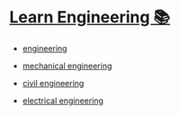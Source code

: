 # [Learn Engineering 📚](https://my.mindnode.com/6SJjDrFxzofoZjxfpgH5qVryLSYjppJsg28NapzF)

- [engineering](http://www.wikiwand.com/en/Engineering)


- [mechanical engineering](http://www.wikiwand.com/en/Mechanical_engineering)


- [civil engineering](http://www.wikiwand.com/en/Civil_engineering)


- [electrical engineering](http://www.wikiwand.com/en/Electrical_engineering)



